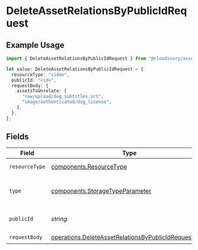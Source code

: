 # DeleteAssetRelationsByPublicIdRequest

## Example Usage

```typescript
import { DeleteAssetRelationsByPublicIdRequest } from "@cloudinary/asset-management/models/operations";

let value: DeleteAssetRelationsByPublicIdRequest = {
  resourceType: "video",
  publicId: "<id>",
  requestBody: {
    assetsToUnrelate: [
      "raw/upload/dog_subtitles.srt",
      "image/authenticated/dog_license",
    ],
  },
};
```

## Fields

| Field                                                                                                                        | Type                                                                                                                         | Required                                                                                                                     | Description                                                                                                                  |
| ---------------------------------------------------------------------------------------------------------------------------- | ---------------------------------------------------------------------------------------------------------------------------- | ---------------------------------------------------------------------------------------------------------------------------- | ---------------------------------------------------------------------------------------------------------------------------- |
| `resourceType`                                                                                                               | [components.ResourceType](../../models/components/resourcetype.md)                                                           | :heavy_check_mark:                                                                                                           | The type of resource.                                                                                                        |
| `type`                                                                                                                       | [components.StorageTypeParameter](../../models/components/storagetypeparameter.md)                                           | :heavy_check_mark:                                                                                                           | The delivery type of the asset.                                                                                              |
| `publicId`                                                                                                                   | *string*                                                                                                                     | :heavy_check_mark:                                                                                                           | The public ID of the asset.                                                                                                  |
| `requestBody`                                                                                                                | [operations.DeleteAssetRelationsByPublicIdRequestBody](../../models/operations/deleteassetrelationsbypublicidrequestbody.md) | :heavy_check_mark:                                                                                                           | N/A                                                                                                                          |
